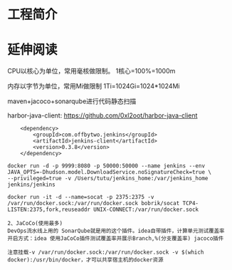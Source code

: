 # 工程简介

# 延伸阅读

CPU以核心为单位，常用毫核做限制。
1核心=100%=1000m

内存以字节为单位，常用Mi做限制
1Ti=1024Gi=1024*1024Mi

maven+jacoco+sonarqube进行代码静态扫描

harbor-java-client:
https://github.com/0xl2oot/harbor-java-client


 <!--jenkins-java-client-->

        <dependency>
            <groupId>com.offbytwo.jenkins</groupId>
            <artifactId>jenkins-client</artifactId>
            <version>0.3.8</version>
        </dependency>

```
docker run -d -p 9999:8080 -p 50000:50000 --name jenkins --env JAVA_OPTS=-Dhudson.model.DownloadService.noSignatureCheck=true \
--privileged=true -v /Users/tutu/jenkins_home:/var/jenkins_home jenkins/jenkins
```

```
docker run -it -d --name=socat -p 2375:2375 -v    /var/run/docker.sock:/var/run/docker.sock bobrik/socat TCP4-LISTEN:2375,fork,reuseaddr UNIX-CONNECT:/var/run/docker.sock
```

```text
2、JaCoCo(使用最多)
DevOps流水线上用的 SonarQube就是用的这个插件。idea自带插件，计算单元测试覆盖率 开启方式：idea 使用JaCoCo插件测试覆盖率并展示Branch,%(分支覆盖率) jacoco插件
```

```
注意挂载-v /var/run/docker.sock:/var/run/docker.sock -v $(which docker):/usr/bin/docker，才可以共享宿主机的docker资源
```